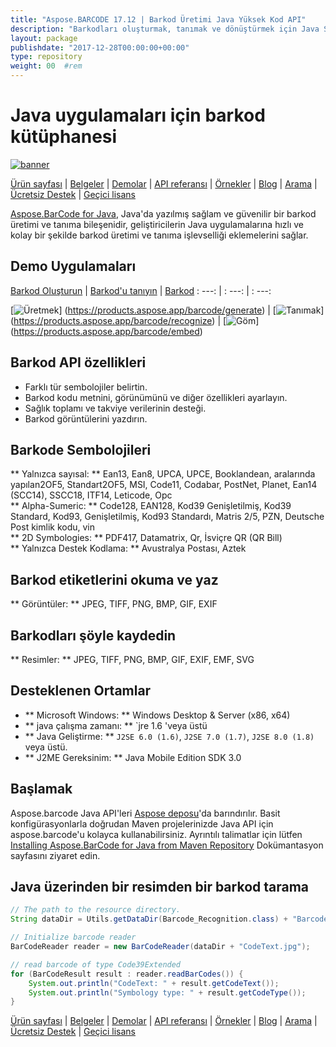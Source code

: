 ```yaml
---
title: "Aspose.BARCODE 17.12 | Barkod Üretimi Java Yüksek Kod API" 
description: "Barkodları oluşturmak, tanımak ve dönüştürmek için Java Sınıf Kütüphanesi. Sayısal, alfa-sayısal ve 2D barkod sembolojilerini destekler. Java uygulamanızdaki barkodları özelleştirin." 
layout: package
publishdate: "2017-12-28T00:00:00+00:00"
type: repository
weight: 00	#rem
---
```


# Java uygulamaları için barkod kütüphanesi
[![banner](/res_repo/img/compress/aspose_barcode-for-java-banner.png)](./)

[Ürün sayfası](https://products.aspose.com/barcode/java) | [Belgeler](https://docs.aspose.com/barcode/java/) | [Demolar](https://products.aspose.app/barcode/family) | [API referansı](https://apireference.aspose.com/barcode/java) | [Örnekler](https://github.com/aspose-barcode/Aspose.BarCode-for-Java) | [Blog](https://blog.aspose.com/category/barcode/) | [Arama](https://search.aspose.com/) | [Ücretsiz Destek](https://forum.aspose.com/c/barcode) | [Geçici lisans](https://purchase.aspose.com/temporary-license)

[Aspose.BarCode for Java](https://products.aspose.com/barcode/java), Java'da yazılmış sağlam ve güvenilir bir barkod üretimi ve tanıma bileşenidir, geliştiricilerin Java uygulamalarına hızlı ve kolay bir şekilde barkod üretimi ve tanıma işlevselliği eklemelerini sağlar.

## Demo Uygulamaları

[Barkod Oluşturun](https://products.aspose.app/barcode/generate) | [Barkod'u tanıyın](https://products.aspose.app/barcode/recognize) | [Barkod](https://products.aspose.app/barcode/embed)
: ---: | : ---: | : ---:

[![Üretmek](https://products.aspose.app/barcode/generate/img/aspose_generate-app-48.png)] (https://products.aspose.app/barcode/generate) | [![Tanımak](https://products.aspose.app/barcode/recognize/img/aspose_recognize-app-48.png)] (https://products.aspose.app/barcode/recognize) | [![Göm](https://products.aspose.app/barcode/embed/img/aspose_embed-app-48.png)] (https://products.aspose.app/barcode/embed)

## Barkod API özellikleri
- Farklı tür sembolojiler belirtin.
- Barkod kodu metnini, görünümünü ve diğer özellikleri ayarlayın.
- Sağlık toplamı ve takviye verilerinin desteği.
- Barkod görüntülerini yazdırın.

## Barkode Sembolojileri
** Yalnızca sayısal: ** Ean13, Ean8, UPCA, UPCE, Booklandean, aralarında yapılan2OF5, Standart2OF5, MSI, Code11, Codabar, PostNet, Planet, Ean14 (SCC14), SSCC18, ITF14, Leticode, Opc \
** Alpha-Sumeric: ** Code128, EAN128, Kod39 Genişletilmiş, Kod39 Standard, Kod93, Genişletilmiş, Kod93 Standardı, Matris 2/5, PZN, Deutsche Post kimlik kodu, vin \
** 2D Symbologies: ** PDF417, Datamatrix, Qr, İsviçre QR (QR Bill) \
** Yalnızca Destek Kodlama: ** Avustralya Postası, Aztek

## Barkod etiketlerini okuma ve yaz
** Görüntüler: ** JPEG, TIFF, PNG, BMP, GIF, EXIF

## Barkodları şöyle kaydedin
** Resimler: ** JPEG, TIFF, PNG, BMP, GIF, EXIF, EMF, SVG

## Desteklenen Ortamlar
- ** Microsoft Windows: ** Windows Desktop & Server (x86, x64)
- ** java çalışma zamanı: ** `jre 1.6 'veya üstü
- ** Java Geliştirme: ** `J2SE 6.0 (1.6)`, `J2SE 7.0 (1.7)`, `J2SE 8.0 (1.8)` veya üstü.
- ** J2ME Gereksinim: ** Java Mobile Edition SDK 3.0

## Başlamak

Aspose.barcode Java API'leri [Aspose deposu](https://releases.aspose.com/barcode/java/)'da barındırılır. Basit konfigürasyonlarla doğrudan Maven projelerinizde Java API için aspose.barcode'u kolayca kullanabilirsiniz. Ayrıntılı talimatlar için lütfen [Installing Aspose.BarCode for Java from Maven Repository](https://docs.aspose.com/barcode/java/installation/) Dokümantasyon sayfasını ziyaret edin.

## Java üzerinden bir resimden bir barkod tarama

```java
// The path to the resource directory.
String dataDir = Utils.getDataDir(Barcode_Recognition.class) + "BarcodeReader/basic_features/";

// Initialize barcode reader
BarCodeReader reader = new BarCodeReader(dataDir + "CodeText.jpg");

// read barcode of type Code39Extended
for (BarCodeResult result : reader.readBarCodes()) {
    System.out.println("CodeText: " + result.getCodeText());
    System.out.println("Symbology type: " + result.getCodeType());
}
```

[Ürün sayfası](https://products.aspose.com/barcode/java) | [Belgeler](https://docs.aspose.com/barcode/java/) | [Demolar](https://products.aspose.app/barcode/family) | [API referansı](https://apireference.aspose.com/barcode/java) | [Örnekler](https://github.com/aspose-barcode/Aspose.BarCode-for-Java) | [Blog](https://blog.aspose.com/category/barcode/) | [Arama](https://search.aspose.com/) | [Ücretsiz Destek](https://forum.aspose.com/c/barcode) | [Geçici lisans](https://purchase.aspose.com/temporary-license)
